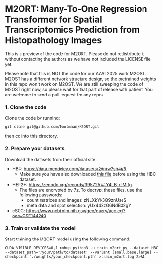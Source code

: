 # M2ORT: Many-To-One Regression Transformer for Spatial Transcriptomics Prediction from Histopathology Images

This is a preview of the code for M2ORT. Please do not redistribute it without contacting the authors as we have not included the LICENSE file yet.

Please note that this is NOT the code for our AAAI 2025 work M2OST. M2OST has a different network structure design, so the pretrained weights in this repo won't work on M2OST. We are still sweeping the code of M2OST right now, so please wait for that part of release with patient. You are welcome to send a pull request for any repos.

### 1. Clone the code

Clone the code by running:

```
git clone git@github.com/Dootmaan/M2ORT.git
```

then cd into this directory.

### 2. Prepare your datasets

Download the datasets from their official site.

* HBC: https://data.mendeley.com/datasets/29ntw7sh4r/5.
  * Make sure you have also downloaded [this file](https://www.genenames.org/cgi-bin/download/custom?col=gd_hgnc_id&col=gd_app_sym&col=gd_app_name&col=md_ensembl_id&status=Approved&status=Entry%20Withdrawn&hgnc_dbtag=on&order_by=gd_app_sym_sort&format=text&submit=submit) before using the HBC dataset.
* HER2+: https://zenodo.org/records/3957257#.Y4LB-rLMIfg.
  * The files are encrypted by 7z. To decrypt these files, use the following passwords:
    * count matrices and images: zNLXkYk3Q9znUseS
    * meta data and spot selection: yUx44SzG6NdB32gY
* cSCC: https://www.ncbi.nlm.nih.gov/geo/query/acc.cgi?acc=GSE144240

### 3. Train or validate the model

Start training the M2ORT model using the following command:

```
CUDA_VISIBLE_DEVICES=0,1 nohup python3 -u train_m2ort.py --dataset HBC --dataset_path='/your/path/to/dataset' --variant [small,base,large] --checkpoint './weights/your_checkpoint.pth' >train_m2ort.log 2>&1
```
